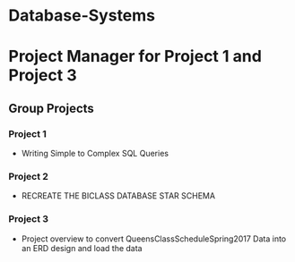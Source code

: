 # Database-Systems
# Project Manager for Project 1 and Project 3
##  Group Projects
### Project 1
  - Writing Simple to Complex SQL Queries
### Project 2 
  - RECREATE THE BICLASS DATABASE STAR SCHEMA
### Project 3 
  - Project overview to convert QueensClassScheduleSpring2017 Data into an ERD
    design and load the data
